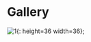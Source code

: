 # Gallery

![1](https://github.com/ACES-GNDEC/EVENTS/blob/main/20190927_164041-1.jpg){: height=36 width=36};
